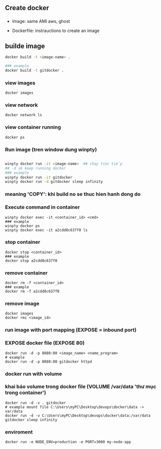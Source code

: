 ## Create docker

###

- Image: same AMI aws, ghost

- Dockerfile: instrauctions to create an image
## builde image

```bash 
docker build -t <image-name> .

### example
docker build -t gitdocker .
```

### view images
```
docker images
```

### view network
```
docker network ls
```

### view container running
```
docker ps
```

### Run image (tren window dung winpty)
``` bash

winpty docker run -it <image-name>  ## chạy trực tiếp
## -d sẽ keep running docker
### example
winpty docker run -it gitdocker
winpty docker run -d gitdocker sleep infinity
```

### meaning 'COPY': khi build no se thuc hien hanh dong do

### Execute command in container
```
winpty docker exec -it <container_id> <cmd>
### example
winpty docker ps
winpty docker exec -it a2cdd8c637f0 ls 
```

### stop container
```
docker stop <container_id>
### example
docker stop a2cdd8c637f0
```
### remove container
```
docker rm -f <container_id>
### example
docker rm -f a2cdd8c637f0
```

### remove image
```
docker images
docker rmi <image_id>
```

### run image with port mapping (EXPOSE = inbound port)
### EXPOSE docker file (EXPOSE 80)
```
docker run -d -p 8080:80 <image_name> <name_program>
# example 
docker run -d -p 8080:80 gitdocker httpd
```
### docker run with volume
### khai báo volume trong docker file (VOLUME /var/data 'thư mục trong container')
```
docker run -d -v . gitdocker 
# example mount file C:\Users\myPC\Desktop\devops\docker\data -> var/data
docker run -d -v C:\Users\myPC\Desktop\devops\docker\data:/var/data gitdocker sleep infinity

```

### enviroment
```
docker run -e NODE_ENV=production -e PORT=3000 my-node-app
```
